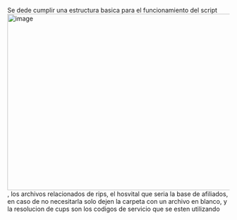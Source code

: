 Se dede cumplir una estructura basica para el funcionamiento del script <img width="945" height="400" alt="image" src="https://github.com/user-attachments/assets/c88d1c8e-58a7-4ca4-a3df-f758d75ef536" />, los archivos relacionados de rips, el hosvital que seria la base de afiliados, en caso de no necesitarla solo dejen la carpeta con un archivo en blanco, y la resolucion de cups son los codigos de servicio que se esten utilizando
